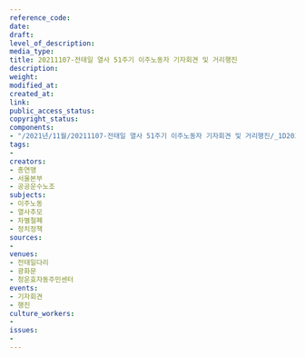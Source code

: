 ```yaml
---
reference_code: 
date: 
draft: 
level_of_description: 
media_type: 
title: 20211107-전태일 열사 51주기 이주노동자 기자회견 및 거리행진
description: 
weight: 
modified_at: 
created_at: 
link: 
public_access_status: 
copyright_status: 
components:
- "/2021년/11월/20211107-전태일 열사 51주기 이주노동자 기자회견 및 거리행진/_1D20309.jpg"
tags:
- 
creators:
- 총연맹
- 서울본부
- 공공운수노조
subjects:
- 이주노동
- 열사추모
- 차별철폐
- 정치정책
sources:
- 
venues:
- 전태일다리
- 광화문
- 청운효자동주민센터
events:
- 기자회견
- 행진
culture_workers:
- 
issues:
- 
---
```

